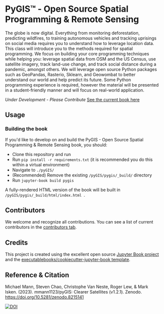 # PyGIS&trade; - Open Source Spatial Programming & Remote Sensing

The globe is now digital. Everything from monitoring deforestation, predicting wildfires, to training autonomous vehicles and tracking uprisings on social media requires you to understand how to leverage location data. This class will introduce you to the methods required for spatial programming. We focus on building your core programming techniques while helping you: leverage spatial data from OSM and the US Census, use satellite imagery, track land-use change, and track social distance during a pandemic, amongst others. We will leverage open source Python packages such as GeoPandas, Rasterio, Sklearn, and Geowombat to better understand our world and help predict its future. Some Python programming experience is required, however the material will be presented in a student-friendly manner and will focus on real-world application. 

*Under Development - Please Contribute*
[See the current book here](https://mmann1123.github.io/pyGIS/docs/a_intro.html)

## Usage

### Building the book

If you'd like to develop on and build the PyGIS - Open Source Spatial Programming & Remote Sensing book, you should:

- Clone this repository and run
- Run `pip install -r requirements.txt` (it is recommended you do this within a virtual environment)
- Navigate to `./pyGIS/`
- (Recommended) Remove the existing `/pyGIS/pygis/_build/` directory
- Run `jupyter-book build pygis`

A fully-rendered HTML version of the book will be built in `/pyGIS/pygis/_build/html/index.html `.

## Contributors

We welcome and recognize all contributions. You can see a list of current contributors in the [contributors tab](https://github.com/mmann1123/pygis/graphs/contributors).

## Credits

This project is created using the excellent open source [Jupyter Book project](https://jupyterbook.org/) and the [executablebooks/cookiecutter-jupyter-book template](https://github.com/executablebooks/cookiecutter-jupyter-book).

## Reference & Citation

Michael Mann, Steven Chao, Christophe Van Neste, Roger Lew, & Mark Isken. (2023). mmann1123/pyGIS: Clearer Satellites (v1.2.1). Zenodo. https://doi.org/10.5281/zenodo.8215141

<a href="https://zenodo.org/badge/latestdoi/344683467"><img src="https://zenodo.org/badge/344683467.svg" alt="DOI"></a>
